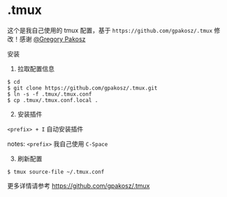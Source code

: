 .tmux
=====

这个是我自己使用的 tmux 配置，基于 `https://github.com/gpakosz/.tmux` 修改！感谢 [@Gregory Pakosz](https://github.com/gpakosz)


安装

1. 拉取配置信息

```
$ cd
$ git clone https://github.com/gpakosz/.tmux.git
$ ln -s -f .tmux/.tmux.conf
$ cp .tmux/.tmux.conf.local .
```

2. 安装插件

`<prefix> + I` 自动安装插件

notes: `<prefix>` 我自己使用 `C-Space`

3. 刷新配置

```
$ tmux source-file ~/.tmux.conf
```

更多详情请参考 https://github.com/gpakosz/.tmux

